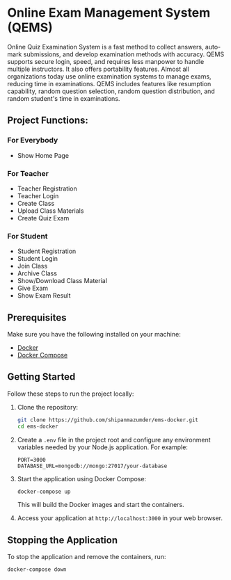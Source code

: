 # Online Exam Management System (QEMS)

Online Quiz Examination System is a fast method to collect answers, auto-mark submissions, and develop examination methods with accuracy. QEMS supports secure login, speed, and requires less manpower to handle multiple instructors. It also offers portability features. Almost all organizations today use online examination systems to manage exams, reducing time in examinations. QEMS includes features like resumption capability, random question selection, random question distribution, and random student's time in examinations.

## Project Functions:

### For Everybody
- Show Home Page

### For Teacher
- Teacher Registration
- Teacher Login
- Create Class
- Upload Class Materials
- Create Quiz Exam

### For Student
- Student Registration
- Student Login
- Join Class
- Archive Class
- Show/Download Class Material
- Give Exam
- Show Exam Result

## Prerequisites

Make sure you have the following installed on your machine:

- [Docker](https://docs.docker.com/get-docker/)
- [Docker Compose](https://docs.docker.com/compose/install/)

## Getting Started

Follow these steps to run the project locally:

1. Clone the repository:

    ```bash
    git clone https://github.com/shipanmazumder/ems-docker.git
    cd ems-docker
    ```

2. Create a `.env` file in the project root and configure any environment variables needed by your Node.js application. For example:

    ```env
    PORT=3000
    DATABASE_URL=mongodb://mongo:27017/your-database
    ```

3. Start the application using Docker Compose:

    ```bash
    docker-compose up
    ```

    This will build the Docker images and start the containers.

4. Access your application at `http://localhost:3000` in your web browser.

## Stopping the Application

To stop the application and remove the containers, run:

```bash
docker-compose down
